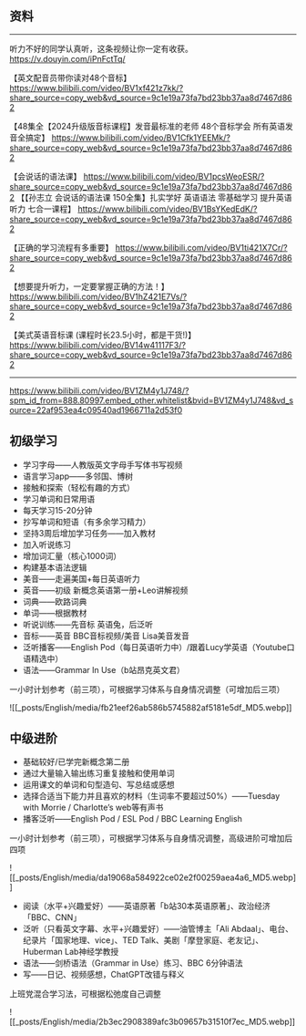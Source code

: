 ## 资料
---
听力不好的同学认真听，这条视频让你一定有收获。 https://v.douyin.com/iPnFctTq/ 

【英文配音员带你读对48个音标】 https://www.bilibili.com/video/BV1xf421z7kk/?share_source=copy_web&vd_source=9c1e19a73fa7bd23bb37aa8d7467d862

【48集全【2024升级版音标课程】发音最标准的老师 48个音标学会 所有英语发音全搞定】 https://www.bilibili.com/video/BV1Cfk1YEEMk/?share_source=copy_web&vd_source=9c1e19a73fa7bd23bb37aa8d7467d862

【会说话的语法课】 https://www.bilibili.com/video/BV1pcsWeoESR/?share_source=copy_web&vd_source=9c1e19a73fa7bd23bb37aa8d7467d862
【【孙志立 会说话的语法课 150全集】扎实学好 英语语法 零基础学习 提升英语听力 七合一课程】 https://www.bilibili.com/video/BV1BsYKedEdK/?share_source=copy_web&vd_source=9c1e19a73fa7bd23bb37aa8d7467d862

【正确的学习流程有多重要】 https://www.bilibili.com/video/BV1ti421X7Cr/?share_source=copy_web&vd_source=9c1e19a73fa7bd23bb37aa8d7467d862

【想要提升听力，一定要掌握正确的方法！】 https://www.bilibili.com/video/BV1hZ421E7Vs/?share_source=copy_web&vd_source=9c1e19a73fa7bd23bb37aa8d7467d862

【美式英语音标课 (课程时长23.5小时，都是干货!)】 https://www.bilibili.com/video/BV14w41117F3/?share_source=copy_web&vd_source=9c1e19a73fa7bd23bb37aa8d7467d862

---

https://www.bilibili.com/video/BV1ZM4y1J748/?spm_id_from=888.80997.embed_other.whitelist&bvid=BV1ZM4y1J748&vd_source=22af953ea4c09540ad1966711a2d53f0



## 初级学习

- 学习字母——人教版英文字母手写体书写视频
- 语言学习app——多邻国、博树
- 接触和探索（轻松有趣的方式）
- 学习单词和日常用语
- 每天学习15-20分钟
- 抄写单词和短语（有多余学习精力）
- 坚持3周后增加学习任务——加入教材
- 加入听说练习
- 增加词汇量（核心1000词）
- 构建基本语法逻辑
- 美音——走遍美国+每日英语听力
- 英音——初级 新概念英语第一册+Leo讲解视频
- 词典——欧路词典
- 单词——根据教材
- 听说训练——先音标 英语兔，后泛听
- 音标——英音 BBC音标视频/美音 Lisa美音发音
- 泛听播客——English Pod（每日英语听力中）/跟着Lucy学英语（Youtube口语精选中）
- 语法——Grammar In Use（b站昂克英文君）

  

一小时计划参考（前三项），可根据学习体系与自身情况调整（可增加后三项）

![[_posts/English/media/fb21eef26ab586b5745882af5181e5df_MD5.webp]]

  

## 中级进阶

- 基础较好/已学完新概念第二册
- 通过大量输入输出练习重复接触和使用单词
- 运用课文的单词和句型造句、写总结或感想
- 选择合适当下能力并且喜欢的材料（生词率不要超过50%）——Tuesday with Morrie / Charlotte’s web等有声书
- 播客泛听——English Pod / ESL Pod / BBC Learning English

  

一小时计划参考（前三项），可根据学习体系与自身情况调整，高级进阶可增加后四项

![[_posts/English/media/da19068a584922ce02e2f00259aea4a6_MD5.webp]]

  

- 阅读（水平+兴趣爱好）——英语原著「b站30本英语原著」、政治经济「BBC、CNN」
- 泛听（只看英文字幕、水平+兴趣爱好）——油管博主「Ali Abdaal」、电台、纪录片「国家地理、vice」、TED Talk、美剧「摩登家庭、老友记」、Huberman Lab神经学教授
- 语法——剑桥语法（Grammar in Use）练习、BBC 6分钟语法
- 写——日记、视频感想，ChatGPT改错与释义

  

上班党混合学习法，可根据松弛度自己调整

![[_posts/English/media/2b3ec2908389afc3b09657b31510f7ec_MD5.webp]]